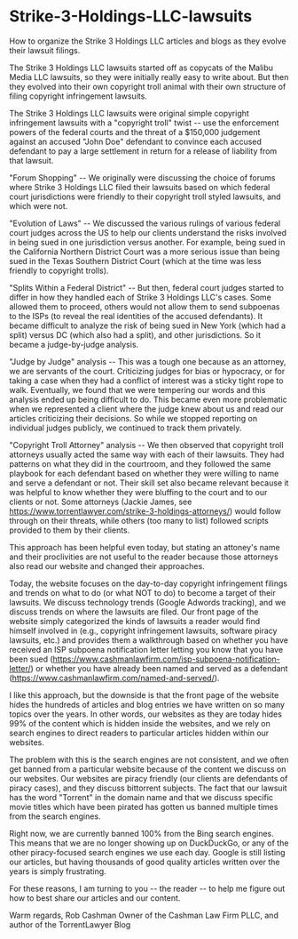 # Strike-3-Holdings-LLC-lawsuits
How to organize the Strike 3 Holdings LLC articles and blogs as they evolve their lawsuit filings.

The Strike 3 Holdings LLC lawsuits started off as copycats of the Malibu Media LLC lawsuits, so they were initially really easy to write about.  But then they evolved into their own copyright troll animal with their own structure of filing copyright infringement lawsuits.

The Strike 3 Holdings LLC lawsuits were original simple copyright infringement lawsuits with a "copyright troll" twist -- use the enforcement powers of the federal courts and the threat of a $150,000 judgement against an accused "John Doe" defendant to convince each accused defendant to pay a large settlement in return for a release of liability from that lawsuit.

"Forum Shopping" -- We originally were discussing the choice of forums where Strike 3 Holdings LLC filed their lawsuits based on which federal court jurisdictions were friendly to their copyright troll styled lawsuits, and which were not.

"Evolution of Laws" -- We discussed the various rulings of various federal court judges across the US to help our clients understand the risks involved in being sued in one jurisdiction versus another.  For example, being sued in the California Northern District Court was a more serious issue than being sued in the Texas Southern District Court (which at the time was less friendly to copyright trolls).  

"Splits Within a Federal District" -- But then, federal court judges started to differ in how they handled each of Strike 3 Holdings LLC's cases.  Some allowed them to proceed, others would not allow them to send subpoenas to the ISPs (to reveal the real identities of the accused defendants).  It became difficult to analyze the risk of being sued in New York (which had a split) versus DC (which also had a split), and other jurisdictions.  So it became a judge-by-judge analysis.

"Judge by Judge" analysis -- This was a tough one because as an attorney, we are servants of the court.  Criticizing judges for bias or hypocracy, or for taking a case when they had a conflict of interest was a sticky tight rope to walk.  Eventually, we found that we were tempering our words and this analysis ended up being difficult to do.  This became even more problematic when we represented a client where the judge knew about us and read our articles criticizing their decisions.  So while we stopped reporting on individual judges publicly, we continued to track them privately.

"Copyright Troll Attorney" analysis -- We then observed that copyright troll attorneys usually acted the same way with each of their lawsuits.  They had patterns on what they did in the courtroom, and they followed the same playbook for each defendant based on whether they were willing to name and serve a defendant or not.  Their skill set also became relevant because it was helpful to know whether they were bluffing to the court and to our clients or not.  Some attorneys (Jackie James, see https://www.torrentlawyer.com/strike-3-holdings-attorneys/) would follow through on their threats, while others (too many to list) followed scripts provided to them by their clients.

This approach has been helpful even today, but stating an attoney's name and their proclivities are not useful to the reader because those attorneys also read our website and changed their approaches.

Today, the website focuses on the day-to-day copyright infringement filings and trends on what to do (or what NOT to do) to become a target of their lawsuits.  We discuss technology trends (Google Adwords tracking), and we discuss trends on where the lawsuits are filed.  Our front page of the website simply categorized the kinds of lawsuits a reader would find himself involved in (e.g., copyright infringement lawsuits, software piracy lawsuits, etc.) and provides them a walkthrough based on whether you have received an ISP subpoena notification letter letting you know that you have been sued (https://www.cashmanlawfirm.com/isp-subpoena-notification-letter/) or whether you have already been named and served as a defendant (https://www.cashmanlawfirm.com/named-and-served/).

I like this approach, but the downside is that the front page of the website hides the hundreds of articles and blog entries we have written on so many topics over the years.  In other words, our websites as they are today hides 99% of the content which is hidden inside the websites, and we rely on search engines to direct readers to particular articles hidden within our websites.

The problem with this is the search engines are not consistent, and we often get banned from a particular website because of the content we discuss on our websites.  Our websites are piracy friendly (our clients are defendants of piracy cases), and they discuss bittorrent subjects.  The fact that our lawsuit has the word "Torrent" in the domain name and that we discuss specific movie titles which have been pirated has gotten us banned multiple times from the search engines.

Right now, we are currently banned 100% from the Bing search engines.  This means that we are no longer showing up on DuckDuckGo, or any of the other piracy-focused search engines we use each day.  Google is still listing our articles, but having thousands of good quality articles written over the years is simply frustrating.

For these reasons, I am turning to you -- the reader -- to help me figure out how to best share our articles and our content.

Warm regards,
Rob Cashman
Owner of the Cashman Law Firm PLLC, and author of the TorrentLawyer Blog
